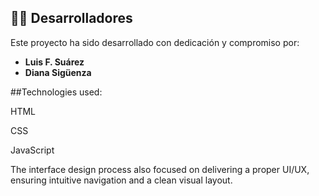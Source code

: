 ## 👨‍💻 Desarrolladores

Este proyecto ha sido desarrollado con dedicación y compromiso por:

- **Luis F. Suárez** 
- **Diana Sigüenza**

##Technologies used:

HTML

CSS

JavaScript

The interface design process also focused on delivering a proper UI/UX, ensuring intuitive navigation and a clean visual layout.
